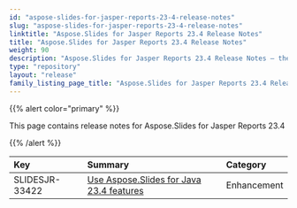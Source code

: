 ```yaml
---
id: "aspose-slides-for-jasper-reports-23-4-release-notes"
slug: "aspose-slides-for-jasper-reports-23-4-release-notes"
linktitle: "Aspose.Slides for Jasper Reports 23.4 Release Notes"
title: "Aspose.Slides for Jasper Reports 23.4 Release Notes"
weight: 90
description: "Aspose.Slides for Jasper Reports 23.4 Release Notes – the latest updates and fixes."
type: "repository"
layout: "release"
family_listing_page_title: "Aspose.Slides for Jasper Reports 23.4 Release Notes"
---
```


{{% alert color="primary" %}} 

This page contains release notes for Aspose.Slides for Jasper Reports 23.4

{{% /alert %}} 

|**Key**|**Summary**|**Category**|
| :- | :- | :- |
|SLIDESJR-33422|[Use Aspose.Slides for Java 23.4 features](/slides/java/release-notes/2023/aspose-slides-for-java-23-4-release-notes/)|Enhancement|